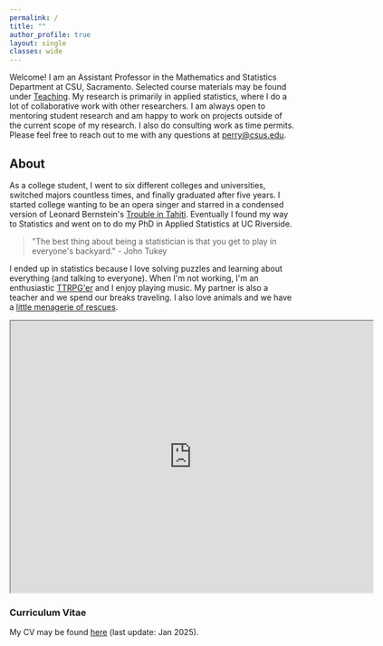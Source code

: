 ```yaml
---
permalink: /
title: ""
author_profile: true
layout: single
classes: wide
---
```


Welcome! I am an Assistant Professor in the Mathematics and Statistics Department at CSU, Sacramento. Selected course materials may be found under <a href="https://lgpperry.github.io/teaching/">Teaching</a>. My research is primarily in applied statistics, where I do a lot of collaborative work with other researchers. I am always open to mentoring student research and am happy to work on projects outside of the current scope of my research. I also do consulting work as time permits. Please feel free to reach out to me with any questions at perry@csus.edu. 

## About

As a college student, I went to six different colleges and universities, switched majors countless times, and finally graduated after five years. I started college wanting to be an opera singer and starred in a condensed version of Leonard Bernstein's <a href="https://vimeo.com/32599888" target="_blank">Trouble in Tahiti</a>. Eventually I found my way to Statistics and went on to do my PhD in Applied Statistics at UC Riverside. 

> "The best thing about being a statistician is that you get to play in everyone's backyard." - John Tukey

I ended up in statistics because I love solving puzzles and learning about everything (and talking to everyone). When I'm not working, I'm an enthusiastic <a href="https://2e.aonprd.com/" target="_blank">TTRPG'er</a> and I enjoy playing music. My partner is also a teacher and we spend our breaks traveling. I also love animals and we have a <a href="https://lgpperry.github.io/Meet-the-Rescues/">little menagerie of rescues</a>. 

<iframe src="https://www.google.com/maps/d/embed?mid=1YRZ24pWx3K3KYFq9kcG_b70r-9-GMVw&hl=en&ehbc=2E312F" width="640" height="480"></iframe> 

### Curriculum Vitae
My CV may be found <a href="https://lgpperry.github.io/PerryCV.pdf" target="_blank">here</a> (last update: Jan 2025).
